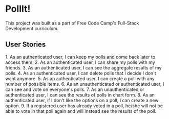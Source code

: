 <h1>PollIt!</h1>
This project was built as a part of Free Code Camp's Full-Stack Development curriculum.

<h2>User Stories</h2>
1. As an authenticated user, I can keep my polls and come back later to access them.
2. As an authenticated user, I can share my polls with my friends.
3. As an authenticated user, I can see the aggregate results of my polls.
4. As an authenticated user, I can delete polls that I decide I don't want anymore.
5. As an authenticated user, I can create a poll with any number of possible items.
6. As an unauthenticated or authenticated user, I can see and vote on everyone's polls.
7. As an unauthenticated or authenticated user, I can see the results of polls in chart form.
8. As an authenticated user, if I don't like the options on a poll, I can create a new option.
9. If a registered user has already voted in a poll, he/she will not be able to vote in that poll again and will instead see the results of the poll.
